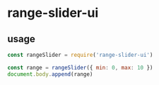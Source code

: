 # range-slider-ui

## usage

```js
const rangeSlider = require('range-slider-ui')

const range = rangeSlider({ min: 0, max: 10 })
document.body.append(range)
```